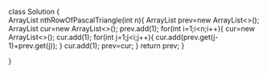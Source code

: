 class Solution {    
    ArrayList<Integer> nthRowOfPascalTriangle(int n){
    ArrayList<Integer> prev=new ArrayList<>();
    ArrayList<Integer> cur=new ArrayList<>();
    prev.add(1);
    for(int i=1;i<n;i++){
        cur=new ArrayList<>();
        cur.add(1);
        for(int j=1;j<i;j++){
            cur.add(prev.get(j-1)+prev.get(j));
        }
        cur.add(1);
        prev=cur;
       }
       return prev;
    }

}
